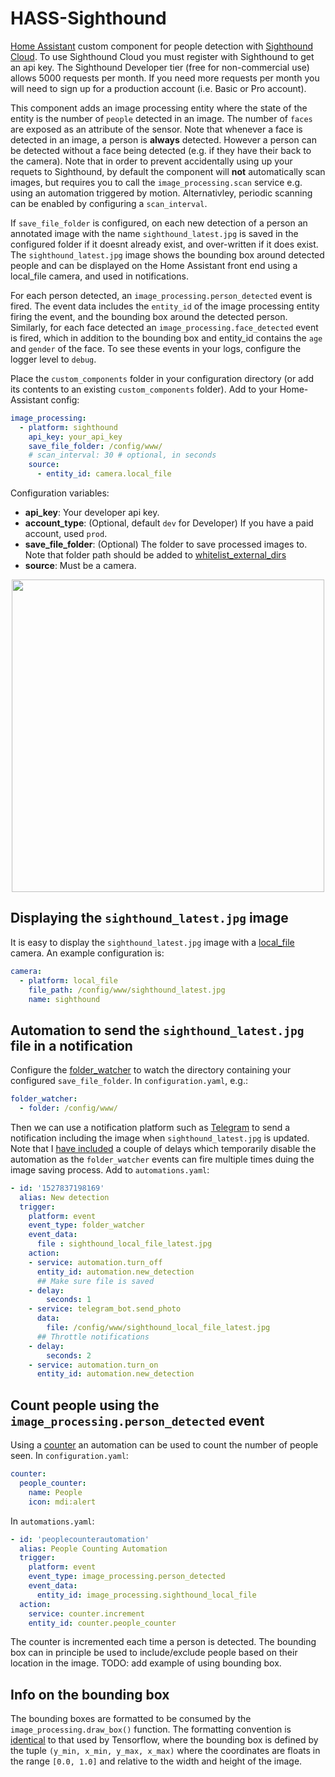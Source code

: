# HASS-Sighthound
[Home Assistant](https://www.home-assistant.io/) custom component for people detection with [Sighthound Cloud](https://www.sighthound.com/products/cloud). To use Sighthound Cloud you must register with Sighthound to get an api key. The Sighthound Developer tier (free for non-commercial use) allows 5000 requests per month. If you need more requests per month you will need to sign up for a production account (i.e. Basic or Pro account).

This component adds an image processing entity where the state of the entity is the number of `people` detected in an image. The number of `faces` are exposed as an attribute of the sensor. Note that whenever a face is detected in an image, a person is **always** detected. However a person can be detected without a face being detected (e.g. if they have their back to the camera). Note that in order to prevent accidentally using up your requets to Sighthound, by default the component will **not** automatically scan images, but requires you to call the `image_processing.scan` service e.g. using an automation triggered by motion. Alternativley, periodic scanning can be enabled by configuring a `scan_interval`.

If `save_file_folder` is configured, on each new detection of a person an annotated image with the name `sighthound_latest.jpg` is saved in the configured folder if it doesnt already exist, and over-written if it does exist. The `sighthound_latest.jpg` image shows the bounding box around detected people and can be displayed on the Home Assistant front end using a local_file camera, and used in notifications.

For each person detected, an `image_processing.person_detected` event is fired. The event data includes the `entity_id` of the image processing entity firing the event, and the bounding box around the detected person. Similarly, for each face detected an `image_processing.face_detected` event is fired, which in addition to the bounding box and entity_id contains the `age` and `gender` of the face. To see these events in your logs, configure the logger level to `debug`.

Place the `custom_components` folder in your configuration directory (or add its contents to an existing `custom_components` folder). Add to your Home-Assistant config:

```yaml
image_processing:
  - platform: sighthound
    api_key: your_api_key
    save_file_folder: /config/www/
    # scan_interval: 30 # optional, in seconds
    source:
      - entity_id: camera.local_file
```

Configuration variables:
- **api_key**: Your developer api key.
- **account_type**: (Optional, default `dev` for Developer) If you have a paid account, used `prod`.
- **save_file_folder**: (Optional) The folder to save processed images to. Note that folder path should be added to [whitelist_external_dirs](https://www.home-assistant.io/docs/configuration/basic/)
- **source**: Must be a camera.

<p align="center">
<img src="https://github.com/robmarkcole/HASS-Sighthound/blob/master/images/usage.png" width="500">
</p>

## Displaying the `sighthound_latest.jpg` image
It is easy to display the `sighthound_latest.jpg` image with a [local_file](https://www.home-assistant.io/integrations/local_file) camera. An example configuration is:

```yaml
camera:
  - platform: local_file
    file_path: /config/www/sighthound_latest.jpg
    name: sighthound
```

## Automation to send the `sighthound_latest.jpg` file in a notification
Configure the [folder_watcher](https://www.home-assistant.io/integrations/folder_watcher/) to watch the directory containing your configured  `save_file_folder`. In `configuration.yaml`, e.g.:

```yaml
folder_watcher:
  - folder: /config/www/
```

Then we can use a notification platform such as [Telegram](https://www.home-assistant.io/integrations/telegram/) to send a notification including the image when `sighthound_latest.jpg` is updated. Note that I [have included](https://community.home-assistant.io/t/limit-automation-triggering/14915) a couple of delays which temporarily disable the automation as the `folder_watcher` events can fire multiple times duing the image saving process. Add to `automations.yaml`:

```yaml
- id: '1527837198169'
  alias: New detection
  trigger:
    platform: event
    event_type: folder_watcher
    event_data:
      file : sighthound_local_file_latest.jpg
    action:
    - service: automation.turn_off
      entity_id: automation.new_detection
      ## Make sure file is saved
    - delay:
        seconds: 1
    - service: telegram_bot.send_photo
      data:
        file: /config/www/sighthound_local_file_latest.jpg
      ## Throttle notifications
    - delay:
        seconds: 2
    - service: automation.turn_on
      entity_id: automation.new_detection
  ```

## Count people using the `image_processing.person_detected` event
Using a [counter](https://www.home-assistant.io/integrations/counter) an automation can be used to count the number of people seen. In `configuration.yaml`:

```yaml
counter:
  people_counter:
    name: People
    icon: mdi:alert
```

In `automations.yaml`:
```yaml
- id: 'peoplecounterautomation'
  alias: People Counting Automation
  trigger:
    platform: event
    event_type: image_processing.person_detected
    event_data:
      entity_id: image_processing.sighthound_local_file
  action:
    service: counter.increment
    entity_id: counter.people_counter
```

The counter is incremented each time a person is detected. The bounding box can in principle be used to include/exclude people based on their location in the image. TODO: add example of using bounding box.

## Info on the bounding box
The bounding boxes are formatted to be consumed by the `image_processing.draw_box()` function. The formatting convention is [identical](https://www.tensorflow.org/api_docs/python/tf/image/draw_bounding_boxes) to that used by Tensorflow, where the bounding box is defined by the tuple `(y_min, x_min, y_max, x_max)` where the coordinates are floats in the range `[0.0, 1.0]` and relative to the width and height of the image.